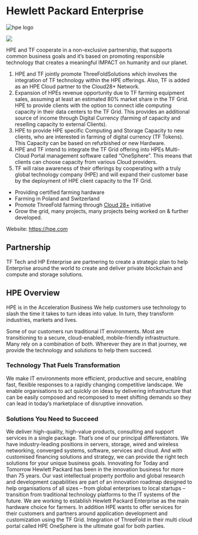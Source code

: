 # Hewlett Packard Enterprise

![hpe logo](/ecosystem/img/hpe-logo.jpg)

![](../../img/HPE.png)


HPE and TF cooperate in a non-exclusive partnership, that supports common business goals and it’s based on promoting responsible technology that creates a meaningful IMPACT on humanity and our planet.

1. HPE and TF jointly promote ThreeFoldSolutions which involves the integration of TF technology within the HPE offerings. Also, TF is added as an HPE Cloud partner to the Cloud28+ Network.  
2. Expansion of HPEs revenue opportunity due to TF farming equipment sales, assuming at least an estimated 80% market share in the TF Grid. HPE to provide clients with the option to connect idle computing capacity in their data centers to the TF Grid. This provides an additional source of income through Digital Currency (farming of capacity and reselling capacity to external Clients).  
3. HPE to provide HPE specific Computing and Storage Capacity to new clients, who are interested in farming of digital currency (TF Tokens). This Capacity can be based on refurbished or new Hardware. 
4. HPE and TF intend to integrate the TF Grid offering into HPEs Multi-Cloud Portal management software called “OneSphere”. This means that clients can choose capacity from various Cloud providers. 
5. TF will raise awareness of their offerings by cooperating with a truly global technology company (HPE) and will expand their customer base by the deployment of HPE client capacity to the TF Grid​.

- Providing certified farming hardware
- Farming in Poland and Switzerland
- Promote ThreeFold farming through [Cloud 28+](https://cloud28plus.com/EMEA/catalogue/ThreeFold-Farming) initiative
- Grow the grid, many projects, many projects being worked on & further developed.

Website:  https://hpe.com

## Partnership

TF Tech and HP Enterprise are partnering to create a strategic plan to help Enterprise around the world to create and deliver private blockchain and compute and storage solutions.

## HPE Overview

HPE is in the Acceleration Business
We help customers use technology to slash the time it takes to turn ideas into value. In turn, they transform industries, markets and lives.

Some of our customers run traditional IT environments. Most are transitioning to a secure, cloud-enabled, mobile-friendly infrastructure. Many rely on a combination of both. Wherever they are in that journey, we provide the technology and solutions to help them succeed.
 

### Technology That Fuels Transformation

We make IT environments more efficient, productive and secure, enabling fast, flexible responses to a rapidly changing competitive landscape. We enable organisations to act quickly on ideas by delivering infrastructure that can be easily composed and recomposed to meet shifting demands so they can lead in today’s marketplace of disruptive innovation.

### Solutions You Need to Succeed

We deliver high-quality, high-value products, consulting and support services in a single package. That’s one of our principal differentiators. We have industry-leading positions in servers, storage, wired and wireless networking, converged systems, software, services and cloud. And with customised financing solutions and strategy, we can provide the right tech solutions for your unique business goals.
Innovating for Today and Tomorrow
Hewlett Packard has been in the innovation business for more than 75 years. Our vast intellectual property portfolio and global research and development capabilities are part of an innovation roadmap designed to help organisations of all sizes – from global enterprises to local startups – transition from traditional technology platforms to the IT systems of the future.
We are working to establish Hewlett Packard Enterprise as the main hardware choice for farmers. In addition HPE wants to offer services for their customers and partners around application development and customization using the TF Grid.  Integration of ThreeFold in their multi cloud portal called HPE OneSphere is the ultimate goal for both parties.

